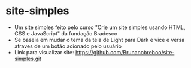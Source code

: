 # site-simples

- Um site simples feito pelo curso "Crie um site simples usando HTML, CSS e JavaScript" da fundação Bradesco
- Se baseia em mudar o tema da tela de Light para Dark e vice e versa atraves de um botão acionado pelo usuário
- Link para visualizar site: https://github.com/Brunanobreboo/site-simples.git
